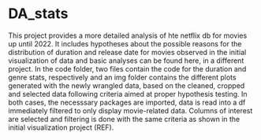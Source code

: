 # DA_stats
This project provides a more detailed analysis of hte netflix db for movies up until 2022. It includes hypotheses about the possible reasons for the distribution of duration and release date for movies observed in the initial visualization of data and basic analyses can be found here, in a different project.
In the code folder, two files contain the code for the duration and genre stats, respectively and an img folder contains the different plots generated with the newly wrangled data, based on the cleaned, cropped and selected data following criteria aimed at proper hypothesis testing.
In both cases, the necesssary packages are imported, data is read into a df immediately filtered to only display movie-related data. Columns of interest are selected and filtering is done with the same criteria as shown in the initial visualization project (REF).